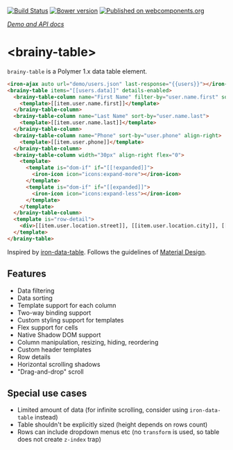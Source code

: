 [![Build Status](https://travis-ci.org/web-padawan/brainy-table.svg?branch=master)](https://travis-ci.org/OWOX/brainy-table)
[![Bower version](https://badge.fury.io/bo/brainy-table.svg)](https://badge.fury.io/bo/brainy-table)
[![Published on webcomponents.org](https://img.shields.io/badge/webcomponents.org-published-blue.svg)](https://beta.webcomponents.org/element/OWOX/brainy-table)

_[Demo and API docs](https://owox.github.io/brainy-table/)_

# &lt;brainy-table&gt;

`brainy-table` is a Polymer 1.x data table element.

<!--
```
<custom-element-demo>
  <template>
    <script src="../webcomponentsjs/webcomponents-lite.js"></script>
    <link rel="import" href="../iron-ajax/iron-ajax.html">
    <link rel="import" href="../iron-icon/iron-icon.html">
    <link rel="import" href="../iron-icons/iron-icons.html">
    <link rel="import" href="brainy-table.html">
    <div style="min-height: 400px;">
      <template is="dom-bind">
        <next-code-block></next-code-block>
      </template>
    </div>
  </template>
</custom-element-demo>
```
-->
```html
<iron-ajax auto url="demo/users.json" last-response="{{users}}"></iron-ajax>
<brainy-table items="[[users.data]]" details-enabled>
  <brainy-table-column name="First Name" filter-by="user.name.first" sort-by="user.name.first">
    <template>[[item.user.name.first]]</template>
  </brainy-table-column>
  <brainy-table-column name="Last Name" sort-by="user.name.last">
    <template>[[item.user.name.last]]</template>
  </brainy-table-column>
  <brainy-table-column name="Phone" sort-by="user.phone" align-right>
    <template>[[item.user.phone]]</template>
  </brainy-table-column>
  <brainy-table-column width="30px" align-right flex="0">
    <template>
      <template is="dom-if" if="[[!expanded]]">
        <iron-icon icon="icons:expand-more"></iron-icon>
      </template>
      <template is="dom-if" if="[[expanded]]">
        <iron-icon icon="icons:expand-less"></iron-icon>
      </template>
    </template>
  </brainy-table-column>
  <template is="row-detail">
    <div>[[item.user.location.street]], [[item.user.location.city]], [[item.user.location.state]]</div>
  </template>
</brainy-table>
```

Inspired by [iron-data-table](https://github.com/Saulis/iron-data-table).
Follows the guidelines of [Material Design](https://material.google.com/components/data-tables.html).

## Features
- Data filtering
- Data sorting
- Template support for each column
- Two-way binding support
- Custom styling support for templates
- Flex support for cells
- Native Shadow DOM support
- Column manipulation, resizing, hiding, reordering
- Custom header templates
- Row details
- Horizontal scrolling shadows
- "Drag-and-drop" scroll

## Special use cases
- Limited amount of data (for infinite scrolling, consider using `iron-data-table` instead)
- Table shouldn't be explicitly sized (height depends on rows count)
- Rows can include dropdown menus etc (no `transform` is used, so table does not create `z-index` trap)

